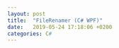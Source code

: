 ```yaml
---
layout: post
title:  "FileRenamer (C# WPF)"
date:   2019-05-24 17:18:06 +0200
categories: C#
---
```

